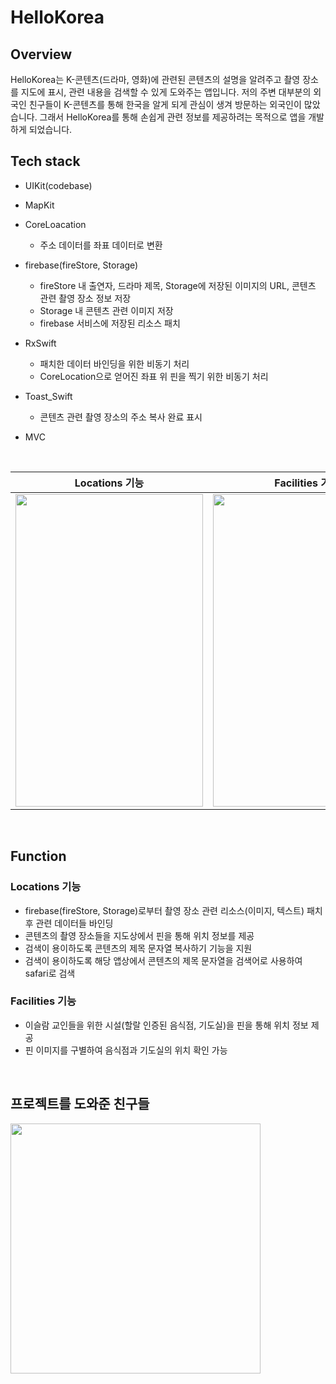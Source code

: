 # HelloKorea

## Overview
HelloKorea는 K-콘텐츠(드라마, 영화)에 관련된 콘텐츠의 설명을 알려주고 촬영 장소를 지도에 표시, 관련 내용을 검색할 수 있게 도와주는 앱입니다.
저의 주변 대부분의 외국인 친구들이 K-콘텐츠를 통해 한국을 알게 되게 관심이 생겨 방문하는 외국인이 많았습니다. 그래서 HelloKorea를 통해 손쉽게 관련 정보를 제공하려는 목적으로 앱을 개발하게 되었습니다.

## Tech stack
- UIKit(codebase)
- MapKit
- CoreLoacation
  - 주소 데이터를 좌표 데이터로 변환

- firebase(fireStore, Storage)
  - fireStore 내 출연자, 드라마 제목, Storage에 저장된 이미지의 URL, 콘텐츠 관련 촬영 장소 정보 저장
  - Storage 내 콘텐츠 관련 이미지 저장
  - firebase 서비스에 저장된 리소스 패치

- RxSwift
  - 패치한 데이터 바인딩을 위한 비동기 처리
  - CoreLocation으로 얻어진 좌표 위 핀을 찍기 위한 비동기 처리

- Toast_Swift
  - 콘텐츠 관련 촬영 장소의 주소 복사 완료 표시
    
- MVC

<br>

| Locations 기능 | Facilities 기능
|----------------------------------------------------------|----------------------------------------------------------|
| <img src = "https://github.com/dongju0561/HelloKorea/assets/77201628/816b46ad-f4a9-4c71-9f39-2cd62caeebec" width="300" height="500"> | <img src = "https://github.com/dongju0561/HelloKorea/assets/77201628/8ab2d3b2-f91d-4c70-818b-71482beecd8e" width="300" height="500">

<br>

## Function
### Locations 기능
- firebase(fireStore, Storage)로부터 촬영 장소 관련 리소스(이미지, 텍스트) 패치 후 관련 데이터들 바인딩
- 콘텐츠의 촬영 장소들을 지도상에서 핀을 통해 위치 정보를 제공
- 검색이 용이하도록 콘텐츠의 제목 문자열 복사하기 기능을 지원
- 검색이 용이하도록 해당 앱상에서 콘텐츠의 제목 문자열을 검색어로 사용하여 safari로 검색
### Facilities 기능
- 이슬람 교인들을 위한 시설(할랄 인증된 음식점, 기도실)을 핀을 통해 위치 정보 제공
- 핀 이미지를 구별하여 음식점과 기도실의 위치 확인 가능

<br>

## 프로젝트를 도와준 친구들

<img src = "https://github.com/dongju0561/HelloKorea/assets/77201628/6b8bc951-7d67-4e57-806a-7a1300761149" width="400" height="400">
